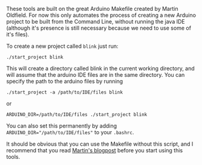 These tools are built on the great Arduino Makefile created by Martin
Oldfield. For now this only automates the process of creating a new
Arduino project to be built from the Command Line, without running the
java IDE (although it's presence is still necessary because we need to
use some of it's files).

To create a new project called `blink` just run:

    ./start_project blink

This will create a directory called blink in the current working
directory, and will assume that the arduino IDE files are in the same
directory. You can specify the path to the arduino files by running

    ./start_project -a /path/to/IDE/files blink

or

    ARDUINO_DIR=/path/to/IDE/files ./start_project blink

You can also set this permanently by adding
`ARDUINO_DIR="/path/to/IDE/files"` to your `.bashrc`.

It should be obvious that you can use the Makefile without this
script, and I recommend that you read [Martin's
blogpost](http://mjo.tc/atelier/2009/02/arduino-cli.html) before you
start using this tools.
